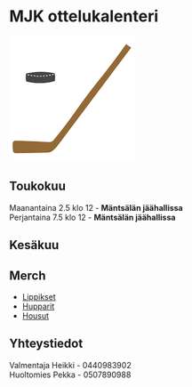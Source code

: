 # MJK ottelukalenteri
![Markdown Logo](Unknown.png)

## Toukokuu

Maanantaina 2.5 klo 12 - **Mäntsälän jäähallissa**  
Perjantaina 7.5 klo 12 - **Mäntsälän jäähallissa**

## Kesäkuu



## Merch
* [Lippikset](mjk.fi/merch/lippikset)
* [Hupparit](mjk.fi/merch/hupparit)
* [Housut](mjk.fi/merch/housut)

## Yhteystiedot  
Valmentaja Heikki - 0440983902  
Huoltomies Pekka - 0507890988